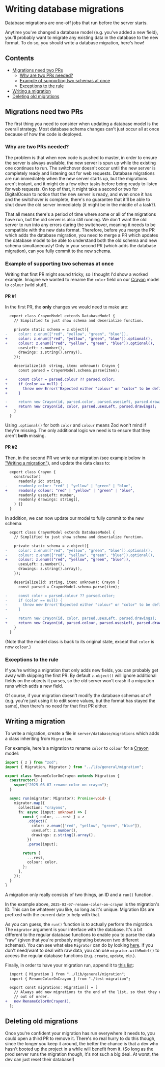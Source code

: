 # Writing database migrations <!-- omit in toc -->

Database migrations are one-off jobs that run before the server starts.

Anytime you've changed a database model (e.g. you've added a new field), you'll probably want to migrate any existing data in the database to the new format. To do so, you should write a database migration, here's how!

<!-- Table of contents created using "Markdown All in One" VSCode extension. -->
<!-- Command palette: "> Markdown All in One: Update Table of Contents" -->

## Contents <!-- omit in toc -->

- [Migrations need two PRs](#migrations-need-two-prs)
  - [Why are two PRs needed?](#why-are-two-prs-needed)
  - [Example of supporting two schemas at once](#example-of-supporting-two-schemas-at-once)
  - [Exceptions to the rule](#exceptions-to-the-rule)
- [Writing a migration](#writing-a-migration)
- [Deleting old migrations](#deleting-old-migrations)

## Migrations need two PRs

The first thing you need to consider when updating a database model is the overall strategy. Most database schema changes can't just occur all at once because of how the code is deployed.

### Why are two PRs needed?

The problem is that when new code is pushed to master, in order to ensure the server is always available, the new server is spun up while the existing one continues to run. The switchover doesn't occur until the new server is completely ready and listening out for web requests. Database migrations are run immediately when the new server starts up, but the migrations aren't instant, and it might do a few other tasks before being ready to listen for web requests. On top of that, it might take a second or two for DigitalOcean to notice that the new server is ready, and even once it has and the switchover is complete, there's no guarantee that it'll be able to shut down the old server immediately (it might be in the middle of a task?).

That all means there's a period of time where some or all of the migrations have run, but the old server is also still running. We don't want the old server to run into any errors during the switchover, meaning it needs to be compatible with the new data format. Therefore, before you merge the PR which adds the database migration, you need to merge a PR which updates the database model to be able to understand both the old schema and new schema simultaneously! Only in your second PR (which adds the database migration), can you fully commit to the new schema.

### Example of supporting two schemas at once

Writing that first PR might sound tricky, so I thought I'd show a worked example. Imagine we wanted to rename the `color` field on our [Crayon](https://github.com/dan-schel/is-it-buses/blob/5939e09bd65870c3bbed072d0bf77e5f551dea73/server/database/models/crayons.ts) model to `colour` (wild stuff).

#### PR #1 <!-- omit in toc -->

In the first PR, the **only** changes we would need to make are:

```diff
  export class CrayonModel extends DatabaseModel {
    // Simplified to just show schema and deserialize function.

    private static schema = z.object({
-     color: z.enum(["red", "yellow", "green", "blue"]),
+     color: z.enum(["red", "yellow", "green", "blue"]).optional(),
+     colour: z.enum(["red", "yellow", "green", "blue"]).optional(),
      usesLeft: z.number(),
      drawings: z.string().array(),
    });

    deserialize(id: string, item: unknown): Crayon {
      const parsed = CrayonModel.schema.parse(item);

+     const color = parsed.colour ?? parsed.color;
+     if (color == null) {
+       throw new Error('Expected either "colour" or "color" to be defined.');
+     }

-     return new Crayon(id, parsed.color, parsed.usesLeft, parsed.drawings);
+     return new Crayon(id, color, parsed.usesLeft, parsed.drawings);
    }
  }
```

Using `.optional()` for both `color` and `colour` means Zod won't mind if they're missing. The only additional logic we need is to ensure that they aren't **both** missing.

#### PR #2 <!-- omit in toc -->

Then, in the second PR we write our migration (see example below in ["Writing a migration"](#writing-a-migration)), and update the data class to:

```diff
  export class Crayon {
    constructor(
      readonly id: string,
-     readonly color: "red" | "yellow" | "green" | "blue",
+     readonly colour: "red" | "yellow" | "green" | "blue",
      readonly usesLeft: number,
      readonly drawings: string[],
    ) {}
  }
```

In addition, we can now update our model to fully commit to the new schema:

```diff
  export class CrayonModel extends DatabaseModel {
    // Simplified to just show schema and deserialize function.

    private static schema = z.object({
-     color: z.enum(["red", "yellow", "green", "blue"]).optional(),
-     colour: z.enum(["red", "yellow", "green", "blue"]).optional(),
+     colour: z.enum(["red", "yellow", "green", "blue"]),
      usesLeft: z.number(),
      drawings: z.string().array(),
    });

    deserialize(id: string, item: unknown): Crayon {
      const parsed = CrayonModel.schema.parse(item);

-     const color = parsed.colour ?? parsed.color;
-     if (color == null) {
-       throw new Error('Expected either "colour" or "color" to be defined.');
-     }

-     return new Crayon(id, color, parsed.usesLeft, parsed.drawings);
+     return new Crayon(id, parsed.colour, parsed.usesLeft, parsed.drawings);
    }
  }
```

(Note that the model class is back to its original state, except that `color` is now `colour`.)

### Exceptions to the rule

If you're writing a migration that only adds new fields, you can probably get away with skipping the first PR. By default `z.object()` will ignore additional fields on the objects it parses, so the old server won't crash if a migration runs which adds a new field.

Of course, if your migration doesn't modify the database schemas _at all_ (e.g. you're just using it to edit some values, but the format has stayed the same), then there's no need for that first PR either.

## Writing a migration

To write a migration, create a file in `server/database/migrations` which adds a class inheriting from `Migration`.

For example, here's a migration to rename `color` to `colour` for a [Crayon](https://github.com/dan-schel/is-it-buses/blob/5939e09bd65870c3bbed072d0bf77e5f551dea73/server/database/models/crayons.ts) model:

```ts
import { z } from "zod";
import { Migration, Migrator } from "../lib/general/migration";

export class RenameColorOnCrayon extends Migration {
  constructor() {
    super("2025-03-07-rename-color-on-crayon");
  }

  async run(migrator: Migrator): Promise<void> {
    migrator.map({
      collection: "crayons",
      fn: async (input: unknown) => {
        const { color, ...rest } = z
          .object({
            color: z.enum(["red", "yellow", "green", "blue"]),
            usesLeft: z.number(),
            drawings: z.string().array(),
          })
          .parse(input);

        return {
          ...rest,
          colour: color,
        };
      },
    });
  }
}
```

A migration only really consists of two things, an ID and a `run()` function.

In the example above, `2025-03-07-rename-color-on-crayon` is the migration's ID. This can be whatever you like, so long as it's unique. Migration IDs are prefixed with the current date to help with that.

As you can guess, the `run()` function is to actually perform the migration. The `migrator` argument is your interface with the database. It's a bit different to the regular database functions to enable you to parse the data "raw" (given that you're probably migrating between two different schemas). You can see what else `Migrator` can do by looking [here](/server/database/lib/general/migration.ts). If you don't need/want to deal with raw data, you can use `migrator.withModel()` to access the regular database functions (e.g. `create`, `update`, etc.).

Finally, in order to have your migration run, append it to [this list](/server/database/migrations/migrations.ts):

```diff
  import { Migration } from "../lib/general/migration";
  import { RenameColorOnCrayon } from "./test-migration";

  export const migrations: Migration[] = [
    // Always add new migrations to the end of the list, so that they don't run
    // out of order.
+   new RenameColorOnCrayon(),
  ];
```

## Deleting old migrations

Once you're confident your migration has run everywhere it needs to, you could open a third PR to remove it. There's no real hurry to do this though, since the longer you keep it around, the better the chance is that a dev who hasn't booted up the project in a while will benefit from it. (So long as the prod server runs the migration though, it's not such a big deal. At worst, the dev can just reset their database!)

